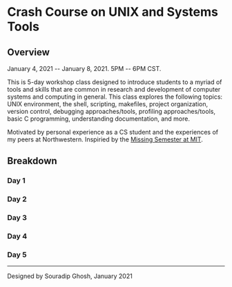 # Crash Course on UNIX and Systems Tools 


## Overview

January 4, 2021 -- January 8, 2021. 5PM -- 6PM CST.

This is 5-day workshop class designed to introduce students to a myriad of 
tools and skills that are common in research and development of computer 
systems and computing in general. This class explores the following topics:
UNIX environment, the shell, scripting, makefiles, project organization, 
version control, debugging approaches/tools, profiling approaches/tools, basic 
C programming, understanding documentation, and more.  

Motivated by personal experience as a CS student and the experiences of 
my peers at Northwestern. Inspiried by the [Missing Semester at MIT](https://missing.csail.mit.edu/).

## Breakdown

### Day 1

### Day 2

### Day 3

### Day 4

### Day 5

---

Designed by Souradip Ghosh, January 2021
